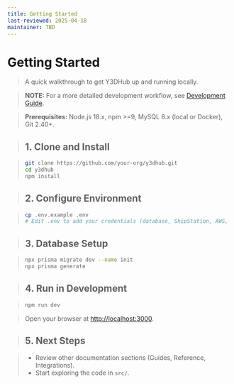 ```yaml
---
title: Getting Started
last-reviewed: 2025-04-18
maintainer: TBD
---
```


# Getting Started

> A quick walkthrough to get Y3DHub up and running locally.

> **NOTE:** For a more detailed development workflow, see [Development Guide](guides/development.md).

> **Prerequisites:** Node.js 18.x, npm >=9, MySQL 8.x (local or Docker), Git 2.40+.

>## 1. Clone and Install

>```bash
>git clone https://github.com/your-org/y3dhub.git
>cd y3dhub
>npm install
>```

>## 2. Configure Environment

>```bash
>cp .env.example .env
># Edit .env to add your credentials (database, ShipStation, AWS, etc.)
>```

>## 3. Database Setup

>```bash
>npx prisma migrate dev --name init
>npx prisma generate
>```

>## 4. Run in Development

>```bash
>npm run dev
>```

>Open your browser at <http://localhost:3000>.

>## 5. Next Steps

>- Review other documentation sections (Guides, Reference, Integrations).
>- Start exploring the code in `src/`.
